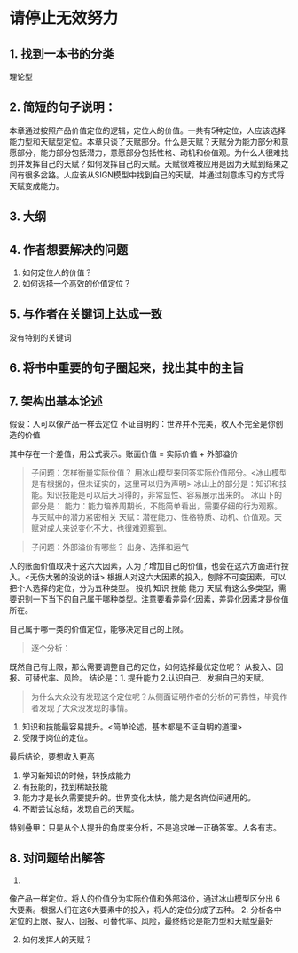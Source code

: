 # 请停止无效努力

## 1. 找到一本书的分类
理论型

## 2. 简短的句子说明：
本章通过按照产品价值定位的逻辑，定位人的价值。一共有5种定位，人应该选择能力型和天赋型定位。本章只谈了天赋部分。什么是天赋？天赋分为能力部分和意愿部分，能力部分包括潜力，意愿部分包括性格、动机和价值观。为什么人很难找到并发挥自己的天赋？如何发挥自己的天赋。天赋很难被应用是因为天赋到结果之间有很多岔路。人应该从SIGN模型中找到自己的天赋，并通过刻意练习的方式将天赋变成能力。

## 3. 大纲


## 4. 作者想要解决的问题
1. 如何定位人的价值？
2. 如何选择一个高效的价值定位？

## 5. 与作者在关键词上达成一致
没有特别的关键词

## 6. 将书中重要的句子圈起来，找出其中的主旨


## 7. 架构出基本论述
假设：人可以像产品一样去定位
不证自明的：世界并不完美，收入不完全是你创造的价值

其中存在一个差值，用公式表示。账面价值 = 实际价值 + 外部溢价

> 子问题：怎样衡量实际价值？
用冰山模型来回答实际价值部分。<冰山模型是有根据的，但未证实的，这里可以归为声明>
冰山上的部分是：知识和技能。知识技能是可以后天习得的，非常显性、容易展示出来的。
冰山下的部分是：
能力：能力培养周期长，不能简单看出，需要仔细的行为观察。与天赋中的潜力紧密相关
天赋：潜在能力、性格特质、动机、价值观。天赋对成人来说变化不大，也很难观察到。

> 子问题：外部溢价有哪些？
出身、选择和运气

人的账面价值取决于这六大因素，人为了增加自己的价值，也会在这六方面进行投入。<无伤大雅的没说的话>
根据人对这六大因素的投入，刨除不可变因素，可以把个人选择的定位，分为五种类型。
投机
知识
技能
能力
天赋
有这么多类型，需要识别一下当下的自己属于哪种类型。注意要看差异化因素，差异化因素才是价值所在。

自己属于哪一类的价值定位，能够决定自己的上限。
> 逐个分析：

既然自己有上限，那么需要调整自己的定位，如何选择最优定位呢？
从投入、回报、可替代率、风险。
结论是：1. 提升能力 2.认识自己、发掘自己的天赋。

> 为什么大众没有发现这个定位呢？从侧面证明作者的分析的可靠性，毕竟作者发现了大众没发现的事情。

1. 知识和技能最容易提升。<简单论述，基本都是不证自明的道理>
2. 受限于岗位的定位。

最后结论，要想收入更高
1. 学习新知识的时候，转换成能力
2. 有技能的，找到稀缺技能
3. 能力才是长久需要提升的。世界变化太快，能力是各岗位间通用的。
4. 不断尝试总结，发现自己的天赋。

特别叠甲：只是从个人提升的角度来分析，不是追求唯一正确答案。人各有志。




## 8. 对问题给出解答
1. 
像产品一样定位。将人的价值分为实际价值和外部溢价，通过冰山模型区分出 6 大要素。根据人们在这6大要素中的投入，将人的定位分成了五种。
2.
分析各中定位的上限、投入、回报、可替代率、风险，最终结论是能力型和天赋型最好

2. 如何发挥人的天赋？
